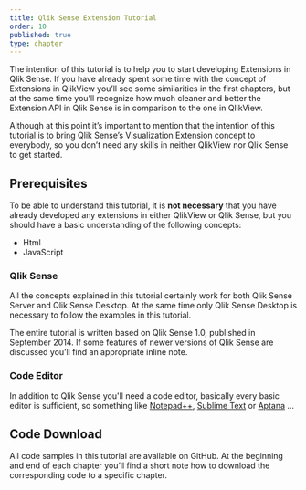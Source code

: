 ```yaml
---
title: Qlik Sense Extension Tutorial
order: 10
published: true
type: chapter
---
```

The intention of this tutorial is to help you to start developing Extensions in Qlik Sense. If you have already spent some time with the concept of Extensions in QlikView you’ll see some similarities in the first chapters, but at the same time you’ll recognize how much cleaner and better the Extension API in Qlik Sense is in comparison to the one in QlikView.

Although at this point it’s important to mention that the intention of this tutorial is to bring Qlik Sense’s Visualization Extension concept to everybody, so you don’t need any skills in neither QlikView nor Qlik Sense to get started.

## Prerequisites
To be able to understand this tutorial, it is **not necessary** that you have already developed any extensions in either QlikView or Qlik Sense, but you should have a basic understanding of the following concepts:

* Html
* JavaScript

### Qlik Sense
All the concepts explained in this tutorial certainly work for both Qlik Sense Server and Qlik Sense Desktop. At the same time only Qlik Sense Desktop is necessary to follow the examples in this tutorial.

The entire tutorial is written based on Qlik Sense 1.0, published in September 2014. If some features of newer versions of Qlik Sense are discussed you’ll find an appropriate inline note.

### Code Editor

In addition to Qlik Sense you'll need a code editor, basically every basic editor is sufficient, so something like [Notepad++](http://notepad-plus-plus.org/), [Sublime Text](http://www.sublimetext.com/) or [Aptana](http://www.aptana.com/) ...

## Code Download
All code samples in this tutorial are available on GitHub. At the beginning and end of each chapter you’ll find a short note how to download the corresponding code to a specific chapter.
